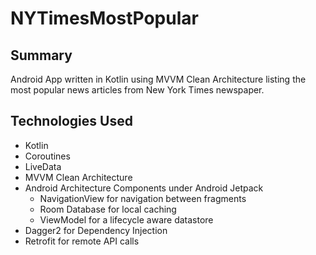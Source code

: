 # NYTimesMostPopular

## Summary
Android App written in Kotlin using MVVM Clean Architecture listing the most popular news articles from New York Times newspaper.

## Technologies Used
- Kotlin
- Coroutines
- LiveData
- MVVM Clean Architecture
- Android Architecture Components under Android Jetpack
    - NavigationView for navigation between fragments
    - Room Database for local caching
    - ViewModel for a lifecycle aware datastore
- Dagger2 for Dependency Injection
- Retrofit for remote API calls
